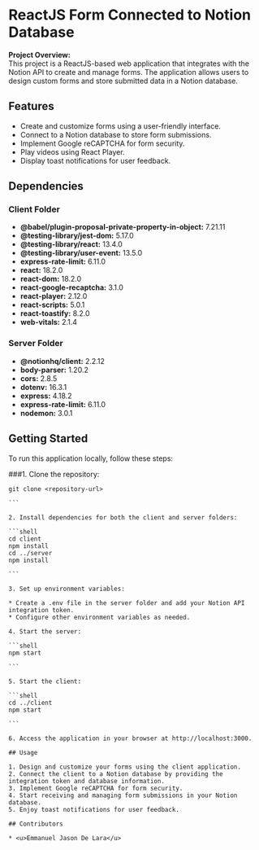 # ReactJS Form Connected to Notion Database

**Project Overview:**  
This project is a ReactJS-based web application that integrates with the Notion API to create and manage forms. The application allows users to design custom forms and store submitted data in a Notion database.

## Features

- Create and customize forms using a user-friendly interface.
- Connect to a Notion database to store form submissions.
- Implement Google reCAPTCHA for form security.
- Play videos using React Player.
- Display toast notifications for user feedback.

## Dependencies

### Client Folder

- **@babel/plugin-proposal-private-property-in-object:** 7.21.11
- **@testing-library/jest-dom:** 5.17.0
- **@testing-library/react:** 13.4.0
- **@testing-library/user-event:** 13.5.0
- **express-rate-limit:** 6.11.0
- **react:** 18.2.0
- **react-dom:** 18.2.0
- **react-google-recaptcha:** 3.1.0
- **react-player:** 2.12.0
- **react-scripts:** 5.0.1
- **react-toastify:** 8.2.0
- **web-vitals:** 2.1.4

### Server Folder

- **@notionhq/client:** 2.2.12
- **body-parser:** 1.20.2
- **cors:** 2.8.5
- **dotenv:** 16.3.1
- **express:** 4.18.2
- **express-rate-limit:** 6.11.0
- **nodemon:** 3.0.1

## Getting Started

To run this application locally, follow these steps:

###1. Clone the repository:

````shell
git clone <repository-url>

```

2. Install dependencies for both the client and server folders:

```shell
cd client
npm install
cd ../server
npm install

```

3. Set up environment variables:

* Create a .env file in the server folder and add your Notion API integration token.
* Configure other environment variables as needed.

4. Start the server:

```shell
npm start

```

5. Start the client:

```shell
cd ../client
npm start

```

6. Access the application in your browser at http://localhost:3000.

## Usage

1. Design and customize your forms using the client application.
2. Connect the client to a Notion database by providing the integration token and database information.
3. Implement Google reCAPTCHA for form security.
4. Start receiving and managing form submissions in your Notion database.
5. Enjoy toast notifications for user feedback.

## Contributors

* <u>Emmanuel Jason De Lara</u>
````
